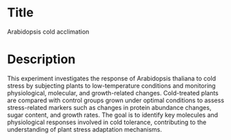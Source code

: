 # Title

Arabidopsis cold acclimation

# Description

This experiment investigates the response of Arabidopsis thaliana to cold stress by subjecting plants to low-temperature conditions and monitoring physiological, molecular, and growth-related changes. Cold-treated plants are compared with control groups grown under optimal conditions to assess stress-related markers such as changes in protein abundance changes, sugar content, and growth rates. The goal is to identify key molecules and physiological responses involved in cold tolerance, contributing to the understanding of plant stress adaptation mechanisms.